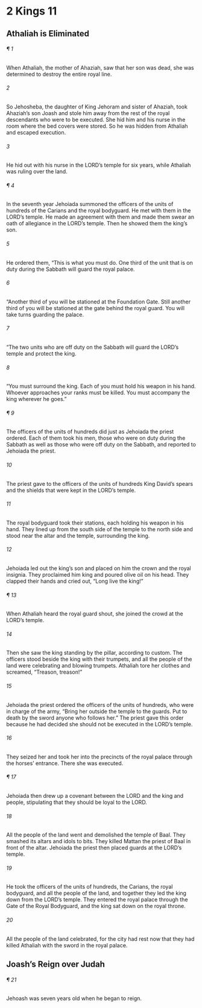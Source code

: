 # 2 Kings 11
## Athaliah is Eliminated
###### ¶ 1
When Athaliah, the mother of Ahaziah, saw that her son was dead, she was determined to destroy the entire royal line.
###### 2
So Jehosheba, the daughter of King Jehoram and sister of Ahaziah, took Ahaziah’s son Joash and stole him away from the rest of the royal descendants who were to be executed. She hid him and his nurse in the room where the bed covers were stored. So he was hidden from Athaliah and escaped execution.
###### 3
He hid out with his nurse in the LORD’s temple for six years, while Athaliah was ruling over the land.
###### ¶ 4
In the seventh year Jehoiada summoned the officers of the units of hundreds of the Carians and the royal bodyguard. He met with them in the LORD’s temple. He made an agreement with them and made them swear an oath of allegiance in the LORD’s temple. Then he showed them the king’s son.
###### 5
He ordered them, “This is what you must do. One third of the unit that is on duty during the Sabbath will guard the royal palace.
###### 6
“Another third of you will be stationed at the Foundation Gate. Still another third of you will be stationed at the gate behind the royal guard. You will take turns guarding the palace.
###### 7
“The two units who are off duty on the Sabbath will guard the LORD’s temple and protect the king.
###### 8
“You must surround the king. Each of you must hold his weapon in his hand. Whoever approaches your ranks must be killed. You must accompany the king wherever he goes.”
###### ¶ 9
The officers of the units of hundreds did just as Jehoiada the priest ordered. Each of them took his men, those who were on duty during the Sabbath as well as those who were off duty on the Sabbath, and reported to Jehoiada the priest.
###### 10
The priest gave to the officers of the units of hundreds King David’s spears and the shields that were kept in the LORD’s temple.
###### 11
The royal bodyguard took their stations, each holding his weapon in his hand. They lined up from the south side of the temple to the north side and stood near the altar and the temple, surrounding the king.
###### 12
Jehoiada led out the king’s son and placed on him the crown and the royal insignia. They proclaimed him king and poured olive oil on his head. They clapped their hands and cried out, “Long live the king!”
###### ¶ 13
When Athaliah heard the royal guard shout, she joined the crowd at the LORD’s temple.
###### 14
Then she saw the king standing by the pillar, according to custom. The officers stood beside the king with their trumpets, and all the people of the land were celebrating and blowing trumpets. Athaliah tore her clothes and screamed, “Treason, treason!”
###### 15
Jehoiada the priest ordered the officers of the units of hundreds, who were in charge of the army, “Bring her outside the temple to the guards. Put to death by the sword anyone who follows her.” The priest gave this order because he had decided she should not be executed in the LORD’s temple.
###### 16
They seized her and took her into the precincts of the royal palace through the horses’ entrance. There she was executed.
###### ¶ 17
Jehoiada then drew up a covenant between the LORD and the king and people, stipulating that they should be loyal to the LORD.
###### 18
All the people of the land went and demolished the temple of Baal. They smashed its altars and idols to bits. They killed Mattan the priest of Baal in front of the altar. Jehoiada the priest then placed guards at the LORD’s temple.
###### 19
He took the officers of the units of hundreds, the Carians, the royal bodyguard, and all the people of the land, and together they led the king down from the LORD’s temple. They entered the royal palace through the Gate of the Royal Bodyguard, and the king sat down on the royal throne.
###### 20
All the people of the land celebrated, for the city had rest now that they had killed Athaliah with the sword in the royal palace.
## Joash’s Reign over Judah
###### ¶ 21
 Jehoash was seven years old when he began to reign.
